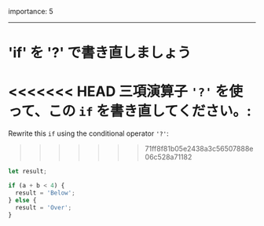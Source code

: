 importance: 5

---

# 'if' を '?' で書き直しましょう

<<<<<<< HEAD
三項演算子 `'?'` を使って、この `if` を書き直してください。:
=======
Rewrite this `if` using the conditional operator `'?'`:
>>>>>>> 71ff8f81b05e2438a3c56507888e06c528a71182

```js
let result;

if (a + b < 4) {
  result = 'Below';
} else {
  result = 'Over';
}
```

